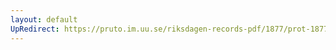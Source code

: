```yaml
---
layout: default
UpRedirect: https://pruto.im.uu.se/riksdagen-records-pdf/1877/prot-1877--fk--021/prot-1877--fk--021_010.pdf
---
```

